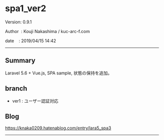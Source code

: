 ﻿# spa1_ver2

 Version: 0.9.1

 Author  : Kouji Nakashima / kuc-arc-f.com

 date    : 2019/04/15 14:42

***

## Summary
 Laravel 5.6 + Vue.js,  SPA sample, 状態の保持を追加。

## branch

 * ver1 : ユーザー認証対応

## Blog
 https://knaka0209.hatenablog.com/entry/lara5_spa3

***

